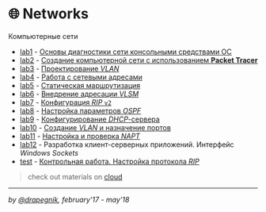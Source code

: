 # 🌐 Networks

Компьютерные сети

- [lab1](https://github.com/Drapegnik/bsu/tree/master/networks/lab1) - [Основы диагностики сети консольными средствами ОС](https://drapegnik.github.io/bsu/networks/lab1/lab1_PazhitnykhIP.pdf)
- [lab2](https://github.com/Drapegnik/bsu/tree/master/networks/lab2) - [Создание компьютерной сети с использованием **Packet Tracer**](https://drapegnik.github.io/bsu/networks/lab2/Lab2_PazhitnykhIP.pdf)
- [lab3](https://github.com/Drapegnik/bsu/tree/master/networks/lab3) - [Проектирование _VLAN_](https://drapegnik.github.io/bsu/networks/lab3/Lab3_PazhitnykhIP.pdf)
- [lab4](https://github.com/Drapegnik/bsu/tree/master/networks/lab4) - [Работа с сетевыми адресами](https://drapegnik.github.io/bsu/networks/lab4/Lab4_PazhitnykhIP.pdf)
- [lab5](https://github.com/Drapegnik/bsu/tree/master/networks/lab5) - [Статическая маршрутизация](https://drapegnik.github.io/bsu/networks/lab5/Lab5_PazhitnykhIP.pdf)
- [lab6](https://github.com/Drapegnik/bsu/tree/master/networks/lab6) - [Внедрение адресации _VLSM_](https://drapegnik.github.io/bsu/networks/lab6/Lab6_PazhitnykhIP.pdf)
- [lab7](https://github.com/Drapegnik/bsu/tree/master/networks/lab7) - [Конфигурация _RIP_ `v2`](https://drapegnik.github.io/bsu/networks/lab7/Lab7_PazhitnykhIP.pdf)
- [lab8](https://github.com/Drapegnik/bsu/tree/master/networks/lab8) - [Настройка параметров _OSPF_](https://drapegnik.github.io/bsu/networks/lab8/Lab8_PazhitnykhIP.pdf)
- [lab9](https://github.com/Drapegnik/bsu/tree/master/networks/lab9) - [Конфигурирование _DHCP_-сервера](https://drapegnik.github.io/bsu/networks/lab9/Lab9_PazhitnykhIP.pdf)
- [lab10](https://github.com/Drapegnik/bsu/tree/master/networks/lab10) - [Создание _VLAN_ и назначение портов](https://drapegnik.github.io/bsu/networks/lab10/Lab10_PazhitnykhIP.pdf)
- [lab11](https://github.com/Drapegnik/bsu/tree/master/networks/lab11) - [Настройка и проверка _NAPT_](https://drapegnik.github.io/bsu/networks/lab11/Lab11_PazhitnykhIP.pdf)
- [lab12](https://github.com/Drapegnik/bsu/tree/master/networks/lab12) - Разработка клиент-серверных приложений. Интерфейс _Windows Sockets_
- [test](https://github.com/Drapegnik/bsu/tree/master/networks/test) - [Контрольная работа. Настройка протокола _RIP_](https://drapegnik.github.io/bsu/networks/test)

> check out materials on [cloud](https://cloud.mail.ru/public/6dHi/UugEXFtoH/semester-6/%D0%9A%D0%A1/)

---

_by [@drapegnik](https://github.com/Drapegnik), february'17 - may'18_
